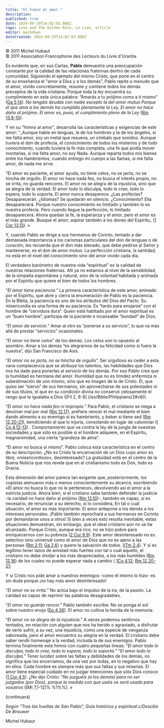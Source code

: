 ```yaml
---
title: "El himno al amor."
description: 
published: true
date: 2024-09-29T14:02:03.086Z
tags: Love and the Golden Rule, Le Lien, article
editor: markdown
dateCreated: 2024-09-29T14:02:03.086Z
---
```


<p class="v-card tema v-sheet--gris claro aclarar-3 px-2">© 2011 Michel Hubaut<br>© 2011 Association Francophone des Lecteurs du Livre d'Urantia</p>


Es evidente que, en sus Cartas, **Pablo** demuestra una preocupación constante por la calidad de las relaciones fraternas dentro de cada comunidad. Siguiendo el ejemplo del mismo Cristo, que pone en el centro de su enseñanza el “amor a Dios y a los demás”, Pablo repite a menudo que el amor, vivido concretamente, resume y contiene todos los demás preceptos de la vida cristiana. Porque toda la ley encuentra su cumplimiento en esta única palabra: “Amarás a tu prójimo como a ti mismo” ([Ga 5,14](/es/Bible/Galatians/5#v14)). _No tengáis deudas con nadie excepto la del amor mutuo Porque el que ama a los demás ha cumplido plenamente la Ley. El amor no hace daño al prójimo. El amor es, pues, el cumplimiento pleno de la Ley_ ([Rm 13,8-10](/es/Bible/Romans/1#v8)).

Y en su “himno al amor”, desarrolla las características y exigencias de este amor: “_Aunque hable en lenguas, la de los hombres y la de los ángeles, si me falta amor, soy un metal que resuena, un címbalo que sonidos. Aunque tuviera el don de profecía, el conocimiento de todos los misterios y de todo conocimiento, cuando tuviera la fe más completa, una fe que podía mover montañas, si me falta amor, no soy Nada. Aunque reparta todos mis bienes entre los hambrientos, cuando entrego mi cuerpo a las llamas, si me falta amor, de nada me sirve.

“El amor es paciente, el amor ayuda, no tiene celos, no se jacta, no se hincha de orgullo. El amor no hace nada feo, no busca el interés propio, no se irrita, no guarda rencores. El amor no se alegra de la injusticia, sino que se alegra de la verdad. El amor todo lo disculpa, todo lo cree, todo lo espera, todo lo soporta. El amor nunca desaparece. ¿Las profecías? Desaparecerán. ¿Idiomas? Se quedarán en silencio. ¿Conocimiento? Ella desaparecerá. Porque nuestro conocimiento es limitado y también lo es nuestra profecía. Pero cuando llegue la perfección, lo limitado desaparecerá. Ahora quedan la fe, la esperanza y el amor, pero el amor es el más grande. Busque el amor; aspirar también a los dones del Espíritu_ ([1 Cor 13,13](/es/Bible/1_Corinthians/13#v13)). »

Y, cuando Pablo se dirige a sus hermanos de Corinto, tentado a dar demasiada importancia a los carismas particulares del don de lenguas o de curación, les recuerda que el don más elevado, que debe pedirse al Señor y mantenerse, es el don de amor mutuo. La perfección cristiana, la santidad, no está en el nivel del conocimiento sino del amor vivido cada día.

El verdadero barómetro de nuestra vida “espiritual” es la calidad de nuestras relaciones fraternas. Allí ya no estamos al nivel de la sensibilidad, de la simpatía espontánea y natural, sino de la voluntad habitada y animada por el Espíritu que quiere el bien de todos los hombres.

“_El amor tiene paciencia._” La primera característica de este amor, animado por el Espíritu, que abre y cierra la enumeración de Pablo es la paciencia. En la Biblia, la paciencia es uno de los atributos del Dios del Pacto. Su misericordia es una forma de su paciencia. Es “tardo para enojarse” con el hombre de “cervidura dura”. Quien está habitado por el amor espiritual es un “buen hombre”, participa de la paciente e incansable “bondad” de Dios.

“_El amor da servicio._” Amar al otro es “ponerse a su servicio”, lo que va más allá de prestar “servicios” ocasionales.

“_El amor no tiene celos_” de los demás. Los celos son lo opuesto al asombro. Amar a los demás “es alegrarnos de su felicidad como si fuera la nuestra”, dijo San Francisco de Asís.

“_El amor no se jacta, no se hincha de orgullo_”. Ser orgulloso es ceder a esta vana complacencia que se atribuye los talentos, las habilidades que Dios nos ha dado para ponerlas al servicio de los demás. Por eso Pablo cree que la humildad es hermana del amor. Humildad que no es timidez enfermiza ni subestimación de uno mismo, sino que es imagen de la de Cristo. Él, que quiso ser “siervo” de sus hermanos, sin aprovecharse de sus potestades ni de sus títulos, el que en su condición divina no conservó celosamente el rango que le igualaba a Dios ([Fil 2, 6-8] (/es/Bible/Philippians/2#v6)).

“_El amor no hace nada feo ni impropio._” Para Pablo, el cristiano se niega a devolver mal por mal ([Rm 12,17](/es/Bible/Romans/12#v17)), prefiere vencer el mal mediante el bien dando alimento a su enemigo si es hambriento, y beber si tiene sed ([Rm 12,20-21](/es/Bible/Romans/12#v20)), bendiciendo al que lo injuria, consolando en lugar de calumniar ([I Co 4,12-13](/es/Bible/1_Corinthians/4#v12)) . Comportamiento que va contra la ley de la jungla de nuestras sociedades y que sólo es posible si el hombre adquiere, en el Espíritu, magnanimidad, una cierta “grandeza de alma”.

“El amor no busca sí mismo”. Pablo coloca esta característica en el centro de su descripción. ¿No es Cristo la encarnación de un Dios cuyo amor es libre, «misericordioso», desinteresado? La gratuidad está en el centro de la Buena Noticia que nos revela que en el cristianismo todo es Don, todo es Gracia.

Esta dimensión del amor parece tan exigente que, posteriormente, los copistas atenuaron más o menos conscientemente su alcance, escribiendo «El amor no busca lo que no le pertenece», devolviendo así el amor a la estricta justicia. Ahora bien, si el cristiano sabe también defender la justicia -la caridad no hace daño al prójimo ([Rm 13,10](/es/Bible/Romans/13#v10))-, también es capaz, si es necesario, de renunciar a su derecho, si lo considera, En tal o cual situación, el amor es más importante. El amor antepone a los demás a los intereses personales. ¡Pablo también reprochará a sus hermanos en Corinto por demandarse unos a otros! Si bien a veces esto resulta inevitable, estas situaciones demuestran, sin embargo, que el ideal cristiano aún no se ha alcanzado. Porque Cristo, aunque era rico, no se hizo pobre para enriquecernos con su pobreza ([2 Cor 8,9](/es/Bible/2_Corinthians/8#v9)). Este amor desinteresado no es selectivo sino universal como el amor de Dios que no es ajeno a las personas ([Rm 2,11](/es/Bible/Romans/2#v11); [Ga 2,6](/es/Bible/Galatians/2#v6)) y quiere la salvación de todos. ([lTm 2.4](/es/Bible/1_Timothy/2#v4)). Y si es legítimo tener lazos de amistad más fuertes con tal o cual aquello, el cristiano no debe olvidar a los más despreciados, a los más humildes ([Rm 12,16](/es/Bible/Romans/12#v16)) de los cuales no puede esperar nada a cambio ( [1Co 4,12](/es/Bible/1_Corinthians/4#v12); [Rm 12,20-21](/es/Bible/Romans/12#v20);

Y si Cristo nos pide amar a nuestros enemigos -como él mismo lo hizo- es sin duda porque ¡no hay más amor desinteresado!

“_El amor no se irrita._” No actúa bajo el impulso de la ira, de la pasión. La caridad es capaz de reprimir las palabras desagradables.

“_El amor no guarda rencor._” Pablo también escribe: No se ponga el sol sobre nuestro enojo ([Ep 4,26](/es/Bible/Ephesians/4#v26)). El amor no cultiva la herida de la memoria.

“_El amor no se alegra de la injusticia._” A veces podemos sentirnos tentados, en relación con alguien que nos ha herido o agraviado, a disfrutar de verlo sufrir, a su vez, una injusticia, como una especie de venganza saboreada, pero el amor encuentra su alegría en la verdad. El cristiano debe saber rendir homenaje a la verdad, incluida la de sus enemigos. Pablo termina finalmente este himno con cuatro pequeñas líneas: “_El amor todo lo disculpa, todo lo cree, todo lo espera, todo lo soporta._” “_El amor todo lo disculpa._” Tener lucidez sobre las faltas y debilidades de los demás, no significa que los encerramos, de una vez por todas, en lo negativo que hay en ellos. Cada hombre es siempre más que sus faltas y sus miserias. El amor tiene especial cuidado en no juzgar intenciones que sólo Dios conoce ([1 Cor 4.5](/es/Bible/1_Corinthians/4#v5)). ¿No dijo Cristo: “_No juzguéis (a los demás) para no ser juzgados (por Dios), porque la medida con que uséis os será usada para vosotros_ ([Mt 7,1-12]% %1%%). » 

(continuará)

_Según “Tras las huellas de San Pablo”, Guía histórica y espiritual c/Desclée De Brouwer_

Michel Hubaut

